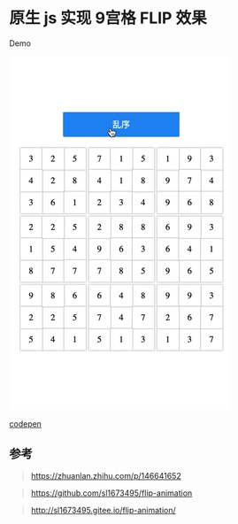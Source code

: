 # 原生 js 实现 9宫格 FLIP 效果

Demo

![效果](./FLIP.gif)

[codepen](https://codepen.io/claviering/pen/MWKoXMx)

## 参考

> https://zhuanlan.zhihu.com/p/146641652

> https://github.com/sl1673495/flip-animation

> http://sl1673495.gitee.io/flip-animation/